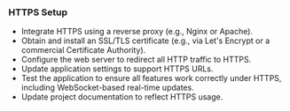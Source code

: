 ### HTTPS Setup
- Integrate HTTPS using a reverse proxy (e.g., Nginx or Apache).
- Obtain and install an SSL/TLS certificate (e.g., via Let's Encrypt or a commercial Certificate Authority).
- Configure the web server to redirect all HTTP traffic to HTTPS.
- Update application settings to support HTTPS URLs.
- Test the application to ensure all features work correctly under HTTPS, including WebSocket-based real-time updates.
- Update project documentation to reflect HTTPS usage.
